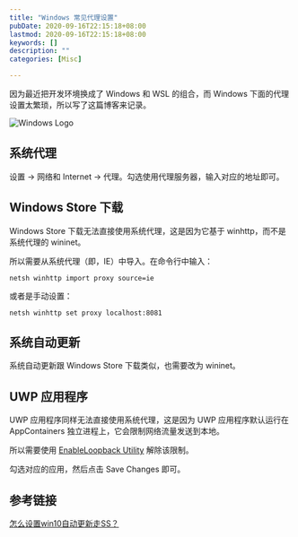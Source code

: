 ```yaml
---
title: "Windows 常见代理设置"
pubDate: 2020-09-16T22:15:18+08:00
lastmod: 2020-09-16T22:15:18+08:00
keywords: []
description: ""
categories: [Misc]

---
```


因为最近把开发环境换成了 Windows 和 WSL 的组合，而 Windows 下面的代理设置太繁琐，所以写了这篇博客来记录。

![Windows Logo](/images/windows-common-proxy-settings/windows-logo.webp "Windows Logo")

## 系统代理

设置 -> 网络和 Internet -> 代理。勾选使用代理服务器，输入对应的地址即可。

## Windows Store 下载

Windows Store 下载无法直接使用系统代理，这是因为它基于 winhttp，而不是系统代理的 wininet。

所以需要从系统代理（即，IE）中导入。在命令行中输入：

```shell
netsh winhttp import proxy source=ie
```

或者是手动设置：

```shell
netsh winhttp set proxy localhost:8081
```

## 系统自动更新

系统自动更新跟 Windows Store 下载类似，也需要改为 wininet。

## UWP 应用程序

UWP 应用程序同样无法直接使用系统代理，这是因为 UWP 应用程序默认运行在 AppContainers 独立进程上，它会限制网络流量发送到本地。

所以需要使用 [EnableLoopback Utility](https://telerik-fiddler.s3.amazonaws.com/fiddler/addons/enableloopbackutility.exe "EnableLoopback Utility") 解除该限制。

勾选对应的应用，然后点击 Save Changes 即可。

## 参考链接

[怎么设置win10自动更新走SS？](https://github.com/shadowsocks/shadowsocks-windows/issues/1741 "怎么设置win10自动更新走SS？")